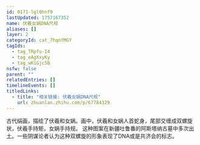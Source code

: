 ```yaml
---
id: 0171-lgl0hnf9
lastUpdated: 1757167352
name: 伏羲女娲DNA尺规
aliases: []
layer: 2
categoryId: cat_7hqnYMGY
tagIds:
  - tag_TRpfu-I4
  - tag_eAgXxyKy
  - tag_wK1Gjc5B
nsfw: false
parent: ""
relatedEntries: []
timelineEvents: []
titledLinks:
  - title: "相关链接: 伏羲女娲DNA尺规"
    url: zhuanlan.zhihu.com/p/67784329
---
```


古代绢画，描绘了伏羲和女娲。画中，伏羲和女娲人首蛇身，尾部交缠成双螺旋状，伏羲手持矩，女娲手持规。 这种图案在新疆吐鲁番的阿斯塔纳古墓中多次出土。一些阴谋论者认为这种双螺旋的形象表现了DNA或是共济会的标志。